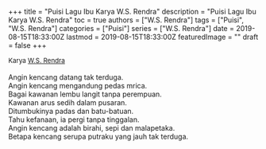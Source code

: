 +++
title = "Puisi Lagu Ibu Karya W.S. Rendra"
description = "Puisi Lagu Ibu Karya W.S. Rendra"
toc = true
authors = ["W.S. Rendra"]
tags = ["Puisi", "W.S. Rendra"]
categories = ["Puisi"]
series = ["W.S. Rendra"]
date = 2019-08-15T18:33:00Z
lastmod = 2019-08-15T18:33:00Z
featuredImage = ""
draft = false
+++

<div style="text-align: justify;">
<div style="font-size: small;">Karya <a href="/authors/w.s.-rendra/" target="_blank">W.S. Rendra</a></div><br />
Angin kencang datang tak terduga.<br />Angin kencang mengandung pedas mrica.<br />Bagai kawanan lembu langit tanpa perempuan.<br />Kawanan arus sedih dalam pusaran.<br />Ditumbukinya padas dan batu-batuan.<br />Tahu kefanaan, ia pergi tanpa tinggalan.<br />Angin kencang adalah birahi, sepi dan malapetaka.<br />Betapa kencang serupa putraku yang jauh tak terduga.</div>
